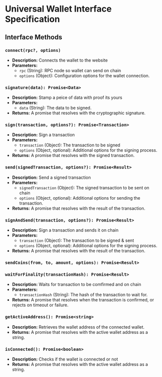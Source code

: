 # Universal Wallet Interface Specification

## Interface Methods

### `connect(rpc?, options)`

- **Description:** Connects the wallet to the website
- **Parameters:**
  - `rpc` (String): RPC node so wallet can send on chain
  - `options` (Object): Configuration options for the wallet connection.

### `signature(data): Promise<Data>`

- **Description:** Stamp a peice of data with proof its yours
- **Parameters:**
  - `data` (String): The data to be signed.
- **Returns:** A promise that resolves with the cryptographic signature.

### `sign(transaction, options?): Promise<Transaction>`

- **Description:** Sign a transaction
- **Parameters:**
  - `transaction` (Object): The transaction to be signed
  - `options` (Object, optional): Additional options for the signing process.
- **Returns:** A promise that resolves with the signed transaction.

### `send(signedTransaction, options?): Promise<Result>`

- **Description:** Send a signed transaction
- **Parameters:**
  - `signedTransaction` (Object): The signed transaction to be sent on chain
  - `options` (Object, optional): Additional options for sending the transaction.
- **Returns:** A promise that resolves with the result of the transaction.

### `signAndSend(transaction, options?): Promise<Result>`

- **Description:** Sign a transaction and sends it on chain
- **Parameters:**
  - `transaction` (Object): The transaction to be signed & sent
  - `options` (Object, optional): Additional options for the signing process.
- **Returns:** A promise that resolves with the result of the transaction.

### `sendCoins(from, to, amount, options): Promise<Result>`

### `waitForFinality(transactionHash): Promise<Result>`

- **Description:** Waits for transaction to be comfirmed and on chain
- **Parameters:**
  - `transactionHash` (String): The hash of the transaction to wait for.
- **Returns:** A promise that resolves when the transaction is confirmed, or rejects on timeout or failure.

### `getActiveAddress(): Promise<string>`

- **Description:** Retrieves the wallet address of the connected wallet.
- **Returns:** A promise that resolves with the active wallet address as a string.

### `isConnected(): Promise<boolean>`

- **Description:** Checks if the wallet is connected or not
- **Returns:** A promise that resolves with the active wallet address as a string.
